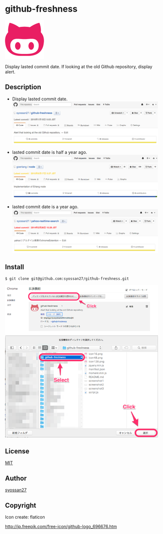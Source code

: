 # github-freshness

![instruction](icon128.png)

Display lasted commit date.
If looking at the old Github repository, display alert.

## Description

- Display lasted commit date.
![instruction](screenshot1.png)

- lasted commit date is half a year ago.
![instruction](screenshot2.png)

- lasted commit date is a year ago.
![instruction](screenshot3.png)

## Install

````
$ git clone git@github.com:syossan27/github-freshness.git
````

![instruction](usage1.png)
![instruction](usage2.png)


## License

[MIT](http://opensource.org/licenses/mit-license.php)

## Author

[syossan27](https://github.com/syossan27)

## Copyright

Icon create: flaticon

http://jp.freepik.com/free-icon/github-logo_696676.htm
